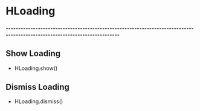 # HLoading
#### --------------------------------------------------------------------------------------------------------------------------
## Show Loading
- HLoading.show()
## Dismiss Loading
- HLoading.dismiss()
